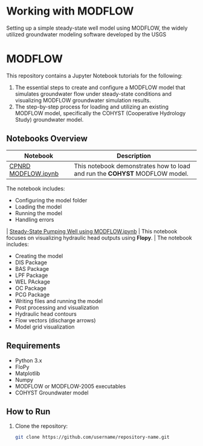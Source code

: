 # Working with MODFLOW
Setting up a simple steady-state well model using MODFLOW, the widely utilized groundwater modeling software developed by the USGS
# MODFLOW 

This repository contains a Jupyter Notebook tutorials for the following:
1. The essential steps to create and configure a MODFLOW model that simulates groundwater flow under steady-state conditions and visualizing MODFLOW groundwater simulation results.
2. The step-by-step process for loading and utilizing an existing MODFLOW model, specifically the COHYST (Cooperative Hydrology Study) groundwater model. 

## Notebooks Overview

| Notebook | Description |
|----------|-------------|
| [CPNRD MODFLOW.ipynb](notebook1.ipynb) | This notebook demonstrates how to load and run the **COHYST** MODFLOW model. |
The notebook includes:
- Configuring the model folder
- Loading the model
- Running the model
- Handling errors


| [Steady-State Pumping Well using MODFLOW.ipynb](notebook2.ipynb) | This notebook focuses on visualizing hydraulic head outputs using **Flopy**. |
The notebook includes:
- Creating the model
- DIS Package
- BAS Package
- LPF Package
- WEL PAckage
- OC Package
- PCG Package
- Writing files and running the model
- Post processing and visualization
- Hydraulic head contours
- Flow vectors (discharge arrows)
- Model grid visualization  

## Requirements
- Python 3.x
- FloPy
- Matplotlib
- Numpy
- MODFLOW or MODFLOW-2005 executables
- COHYST Groundwater model

## How to Run
1. Clone the repository:
   ```bash
   git clone https://github.com/username/repository-name.git
